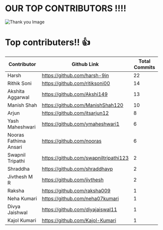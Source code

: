 # **OUR TOP CONTRIBUTORS !!!!**
![Thank you Image](https://pvsmt99345.i.lithium.com/t5/image/serverpage/image-id/11515i5FE675D18BD5D6D4/image-size/large?v=1.0&px=999)

# Top contributers!! :+1:
Contributor|Github Link|Total Commits
-----------|-----------|-------------
Harsh      |https://github.com/harsh-9in | 22
Rithik Soni|https://github.com/ritiksoni00 | 14
Akshita Aggarwal|https://github.com/Akshi149 | 13
Manish Shah|https://github.com/ManishShah120 | 10
Arjun|https://github.com/itsarjun12 | 8
Yash Maheshwari|https://github.com/ymaheshwari1 | 6
Nooras Fathima Ansari|https://github.com/nooras | 6
Swapnil Tripathi|https://github.com/swapniltripathi123 |2
Shraddha |https://github.com/shraddhavp | 2
Jivthesh M R|https://github.com/jivthesh |2
Raksha|https://github.com/raksha009 | 1
Neha Kumari|https://github.com/neha07kumari | 1
Divya Jaishwal|https://github.com/diyajaiswal11 |1
Kajol Kumari|https://github.com/Kajol-Kumari | 1




